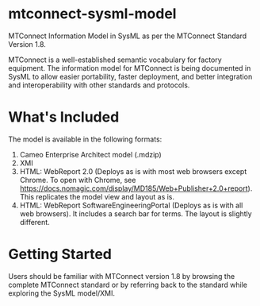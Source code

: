 # mtconnect-sysml-model

MTConnect Information Model in SysML as per the MTConnect Standard Version 1.8.

MTConnect is a well-established semantic vocabulary for factory equipment. The information model for MTConnect is being documented in SysML to allow easier portability, faster deployment, and better integration and interoperability with other standards and protocols.

# What's Included

The model is available in the following formats:
1. Cameo Enterprise Architect model (.mdzip)
2. XMI
3. HTML: WebReport 2.0 (Deploys as is with most web browsers except Chrome. To open with Chrome, see https://docs.nomagic.com/display/MD185/Web+Publisher+2.0+report). This replicates the model view and layout as is.
4. HTML: WebReport SoftwareEngineeringPortal (Deploys as is with all web browsers). It includes a search bar for terms. The layout is slightly different.

# Getting Started

Users should be familiar with MTConnect version 1.8 by browsing the complete MTConnect standard or by referring back to the standard while exploring the SysML model/XMI.
